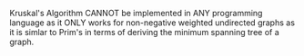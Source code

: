 Kruskal's Algorithm CANNOT be implemented in ANY programming language as it ONLY works for non-negative weighted undirected graphs as it is simlar to Prim's in terms of deriving the minimum spanning tree of a graph.
